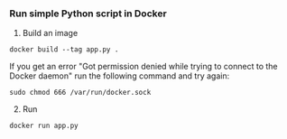 ### Run simple Python script in Docker

1. Build an image
```shell
docker build --tag app.py . 
```
If you get an error "Got permission denied while trying to connect to the Docker daemon" run the following command and try again:
```shell
sudo chmod 666 /var/run/docker.sock
```

2. Run
```shell
docker run app.py
```
